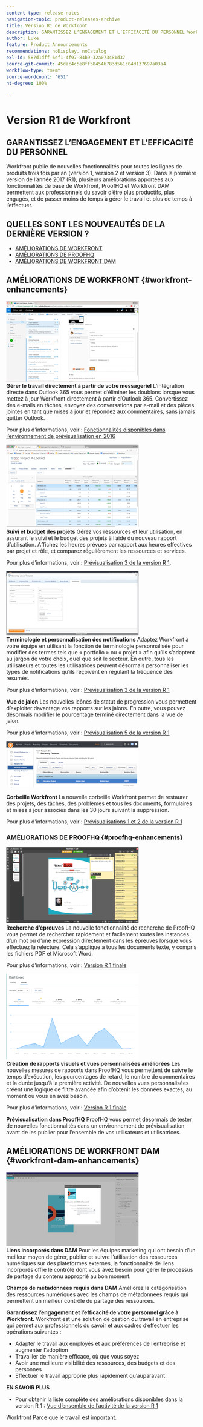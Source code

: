 ```yaml
---
content-type: release-notes
navigation-topic: product-releases-archive
title: Version R1 de Workfront
description: GARANTISSEZ L’ENGAGEMENT ET L’EFFICACITÉ DU PERSONNEL Workfront publie de nouvelles fonctionnalités trois fois par an (version 1, version 2 et version 3) pour toutes les lignes de produits. Dans la première version de l’année 2017 (R1), plusieurs améliorations apportées aux fonctionnalités de base de Workfront, ProofHQ et Workfront DAM permettent aux professionnels du savoir d’être plus productifs, plus engagés, et de passer moins de temps à gérer le travail et plus de temps à l’effectuer.
author: Luke
feature: Product Announcements
recommendations: noDisplay, noCatalog
exl-id: 587d1dff-6ef1-4f97-84b9-32a073481d37
source-git-commit: 45dac4c5e8ff584546783d561c04d137697a03a4
workflow-type: tm+mt
source-wordcount: '651'
ht-degree: 100%

---
```


# Version R1 de Workfront

## GARANTISSEZ L’ENGAGEMENT ET L’EFFICACITÉ DU PERSONNEL

Workfront publie de nouvelles fonctionnalités pour toutes les lignes de produits trois fois par an (version 1, version 2 et version 3). Dans la première version de l’année 2017 (R1), plusieurs améliorations apportées aux fonctionnalités de base de Workfront, ProofHQ et Workfront DAM permettent aux professionnels du savoir d’être plus productifs, plus engagés, et de passer moins de temps à gérer le travail et plus de temps à l’effectuer.

## QUELLES SONT LES NOUVEAUTÉS DE LA DERNIÈRE VERSION ?

* [AMÉLIORATIONS DE WORKFRONT](#workfront-enhancements)
* [AMÉLIORATIONS DE PROOFHQ](#proofhq-enhancements)
* [AMÉLIORATIONS DE WORKFRONT DAM](#workfront-dam-enhancements)

## AMÉLIORATIONS DE WORKFRONT {#workfront-enhancements}

![Outlook_365_Integration_1.png](assets/outlook-365-integration-1-350x212.png)\
**Gérer le travail directement à partir de votre messageriel**
L’intégration directe dans Outlook 365 vous permet d’éliminer les doublons lorsque vous mettez à jour Workfront directement à partir d’Outlook 365. Convertissez des e-mails en tâches, envoyez des conversations par e-mail et des pièces jointes en tant que mises à jour et répondez aux commentaires, sans jamais quitter Outlook.

Pour plus d’informations, voir : [Fonctionnalités disponibles dans l’environnement de prévisualisation en 2016](../../../../product-announcements/product-releases/quarterly-release-archive/r1-release-activity/available-in-preview-in-2016.md)

![](assets/mceclip0-350x218.png)\
**Suivi et budget des projets**
Gérez vos ressources et leur utilisation, en assurant le suivi et le budget des projets à l’aide du nouveau rapport d’utilisation. Affichez les heures prévues par rapport aux heures effectives par projet et rôle, et comparez régulièrement les ressources et services.

Pour plus d’informations, voir : [Prévisualisation 3 de la version R 1](../../../../product-announcements/product-releases/quarterly-release-archive/r1-release-activity/r1-preview-3.md).

![](assets/mceclip1-350x169.png)\
**Terminologie et personnalisation des notifications**
Adaptez Workfront à votre équipe en utilisant la fonction de terminologie personnalisée pour modifier des termes tels que « portfolio » ou « projet » afin qu’ils s’adaptent au jargon de votre choix, quel que soit le secteur. En outre, tous les utilisateurs et toutes les utilisatrices peuvent désormais personnaliser les types de notifications qu’ils reçoivent en régulant la fréquence des résumés.

Pour plus d’informations, voir : [Prévisualisation 3 de la version R 1](../../../../product-announcements/product-releases/quarterly-release-archive/r1-release-activity/r1-preview-3.md)

**Vue de jalon**
Les nouvelles icônes de statut de progression vous permettent d’exploiter davantage vos rapports sur les jalons. En outre, vous pouvez désormais modifier le pourcentage terminé directement dans la vue de jalon.

Pour plus d’informations, voir : [Prévisualisation 5 de la version R 1](../../../../product-announcements/product-releases/quarterly-release-archive/r1-release-activity/r1-preview-5.md)

![](assets/mceclip3-350x122.png)

**Corbeille Workfront**
La nouvelle corbeille Workfront permet de restaurer des projets, des tâches, des problèmes et tous les documents, formulaires et mises à jour associés dans les 30 jours suivant la suppression.

Pour plus d’informations, voir : [Prévisualisations 1 et 2 de la version R 1](../../../../product-announcements/product-releases/quarterly-release-archive/r1-release-activity/r1-peview-1-and-2.md)

### AMÉLIORATIONS DE PROOFHQ {#proofhq-enhancements}

![](assets/mceclip4-350x201.png)\
**Recherche d’épreuves**
La nouvelle fonctionnalité de recherche de ProofHQ vous permet de rechercher rapidement et facilement toutes les instances d’un mot ou d’une expression directement dans les épreuves lorsque vous effectuez la relecture. Cela s’applique à tous les documents texte, y compris les fichiers PDF et Microsoft Word.

Pour plus d’informations, voir : [Version R 1 finale](../../../../product-announcements/product-releases/quarterly-release-archive/r1-release-activity/r1-final.md)

![](assets/mceclip5-350x226.png)\
**Création de rapports visuels et vues personnalisées améliorées**
Les nouvelles mesures de rapports dans ProofHQ vous permettent de suivre le temps d’exécution, les pourcentages de retard, le nombre de commentaires et la durée jusqu’à la première activité. De nouvelles vues personnalisées créent une logique de filtre avancée afin d’obtenir les données exactes, au moment où vous en avez besoin.

Pour plus d’informations, voir : [Version R 1 finale](../../../../product-announcements/product-releases/quarterly-release-archive/r1-release-activity/r1-final.md)

**Prévisualisation dans ProofHQ**
ProofHQ vous permet désormais de tester de nouvelles fonctionnalités dans un environnement de prévisualisation avant de les publier pour l’ensemble de vos utilisateurs et utilisatrices.

## AMÉLIORATIONS DE WORKFRONT DAM {#workfront-dam-enhancements}

![](assets/mceclip6-350x195.png)\
**Liens incorporés dans DAM**
Pour les équipes marketing qui ont besoin d’un meilleur moyen de gérer, publier et suivre l’utilisation des ressources numériques sur des plateformes externes, la fonctionnalité de liens incorporés offre le contrôle dont vous avez besoin pour gérer le processus de partage du contenu approprié au bon moment.

**Champs de métadonnées requis dans DAM**
Améliorez la catégorisation des ressources numériques avec les champs de métadonnées requis qui permettent un meilleur contrôle du partage des ressources.

**Garantissez l’engagement et l’efficacité de votre personnel grâce à Workfront.**
Workfront est une solution de gestion du travail en entreprise qui permet aux professionnels du savoir et aux cadres d’effectuer les opérations suivantes :

* Adapter le travail aux employés et aux préférences de l’entreprise et augmenter l’adoption
* Travailler de manière efficace, où que vous soyez
* Avoir une meilleure visibilité des ressources, des budgets et des personnes
* Effectuer le travail approprié plus rapidement qu’auparavant

**EN SAVOIR PLUS**

* Pour obtenir la liste complète des améliorations disponibles dans la version R 1 : [Vue d’ensemble de l’activité de la version R 1](../../../../product-announcements/product-releases/quarterly-release-archive/r1-release-activity/r1-release-activity-overview.md)

Workfront Parce que le travail est important.
